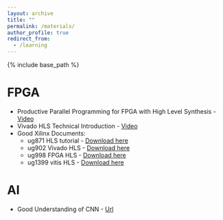 ```yaml
---
layout: archive
title: ""
permalink: /materials/
author_profile: true
redirect_from:
  - /learning
---
```


{% include base_path %}

FPGA
======
* Productive Parallel Programming for FPGA with High Level Synthesis - [Video](https://www.youtube.com/watch?v=2UvUP2hxMyI)
* Vivado HLS Technical Introduction - [Video](https://www.youtube.com/watch?v=5lYq8_bqAcI)
* Good Xilinx Documents:
  * ug871 HLS tutorial  - [Download here](https://jeremyatedge.github.io/files/ug871-vivado-high-level-synthesis-tutorial.pdf)
  * ug902 Vivado HLS    - [Download here](https://jeremyatedge.github.io/files/ug902-vivado-high-level-synthesis.pdf)
  * ug998 FPGA HLS      - [Download here](https://jeremyatedge.github.io/files/ug998-vivado-intro-fpga-design-hls.pdf)
  * ug1399 vitis HLS    - [Download here](https://jeremyatedge.github.io/files/ug1399-vitis-hls.pdf)

AI
======
* Good Understanding of CNN - [Url](https://stanford.edu/~shervine/teaching/cs-230/cheatsheet-convolutional-neural-networks)
